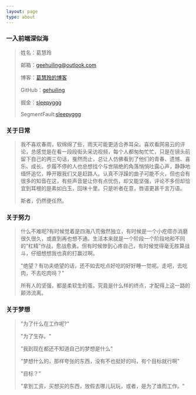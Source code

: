 ```yaml
---
layout: page
type: about
---
```


### 一入前端深似海

> 姓名：葛慧玲
>
> 邮箱：geehuiling@outlook.com
>
> 博客：[葛慧玲的博客](https://gehuiling.github.io/)
>
> GitHub：[gehuiling](https://github.com/gehuiling/)
>
> 掘金：[sleepyggg](https://juejin.im/user/5c36d18b6fb9a049ff4e52aa)
>
> SegmentFault:[sleepyggg]( https://segmentfault.com/u/sleepygee)

### 关于日常

> 我不喜欢春雨，软绵绵了些，雨天可能更适合养耳朵。喜欢看网易云的评论，总感觉是在看一段段街头采访视频，每个人都匆匆忙忙，只是在镜头前留下自己的两三句话，戛然而止，总让人仿佛看到了他们的青春、遗憾、喜乐、成长。步履不停的人也总想找个与世隔绝的角落悄悄吐露心声，静静地缅怀追忆，睁开眼我们又是赶路人。认真不浮躁的曲子可能不火，但也会有很多的知音在这，有些声音是让你有点忧伤，却又能坚强，评论不多但却恰宜到耳根的是素如白玉，回味十里。只是听者在意，唇语更甚千言万语。
> 
> 斯者，仍然便任然。

### 关于努力

> 什么不难呢?有时候觉着是四海八荒傲然独立，有时候是一个小疙瘩亦消磨很久很久，或直到再也想不通。生活本来就是一个阶段一个阶段地和不同的“杠精”作战，愈战愈勇。但有时候惨到心疼自己，有时候觉得毫无胜算战斗，仔细想想我也真的打赢过啊。
> 
> "绝望？有功夫绝望的话，还不如去吃点好吃的好好睡一觉呢。走吧，去吃肉，不去吃肉吗？"
> 
> 所有人的坚强，都是柔软生的茧。究竟是什么样的终点，才配得上这一路的颠沛流离。

### 关于梦想

> "为了什么在工作呢?"
> 
> "为了生存。"
> 
> "我到现在都还不知道自己的梦想是什么"
> 
> "梦想什么的，那样夸张的东西，没有不也挺好的吗，有个目标就行啊"
> 
> "目标？"
> 
> "拿到工资，买想买的东西，放假去哪儿玩玩，或者，是为了谁而工作。"